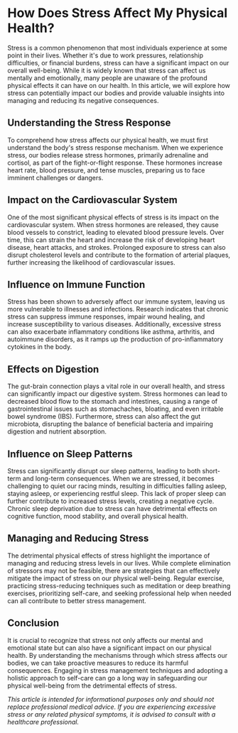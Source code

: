 # How Does Stress Affect My Physical Health?

Stress is a common phenomenon that most individuals experience at some point in their lives. Whether it's due to work pressures, relationship difficulties, or financial burdens, stress can have a significant impact on our overall well-being. While it is widely known that stress can affect us mentally and emotionally, many people are unaware of the profound physical effects it can have on our health. In this article, we will explore how stress can potentially impact our bodies and provide valuable insights into managing and reducing its negative consequences.

## Understanding the Stress Response

To comprehend how stress affects our physical health, we must first understand the body's stress response mechanism. When we experience stress, our bodies release stress hormones, primarily adrenaline and cortisol, as part of the fight-or-flight response. These hormones increase heart rate, blood pressure, and tense muscles, preparing us to face imminent challenges or dangers.

## Impact on the Cardiovascular System

One of the most significant physical effects of stress is its impact on the cardiovascular system. When stress hormones are released, they cause blood vessels to constrict, leading to elevated blood pressure levels. Over time, this can strain the heart and increase the risk of developing heart disease, heart attacks, and strokes. Prolonged exposure to stress can also disrupt cholesterol levels and contribute to the formation of arterial plaques, further increasing the likelihood of cardiovascular issues.

## Influence on Immune Function

Stress has been shown to adversely affect our immune system, leaving us more vulnerable to illnesses and infections. Research indicates that chronic stress can suppress immune responses, impair wound healing, and increase susceptibility to various diseases. Additionally, excessive stress can also exacerbate inflammatory conditions like asthma, arthritis, and autoimmune disorders, as it ramps up the production of pro-inflammatory cytokines in the body.

## Effects on Digestion

The gut-brain connection plays a vital role in our overall health, and stress can significantly impact our digestive system. Stress hormones can lead to decreased blood flow to the stomach and intestines, causing a range of gastrointestinal issues such as stomachaches, bloating, and even irritable bowel syndrome (IBS). Furthermore, stress can also affect the gut microbiota, disrupting the balance of beneficial bacteria and impairing digestion and nutrient absorption.

## Influence on Sleep Patterns

Stress can significantly disrupt our sleep patterns, leading to both short-term and long-term consequences. When we are stressed, it becomes challenging to quiet our racing minds, resulting in difficulties falling asleep, staying asleep, or experiencing restful sleep. This lack of proper sleep can further contribute to increased stress levels, creating a negative cycle. Chronic sleep deprivation due to stress can have detrimental effects on cognitive function, mood stability, and overall physical health.

## Managing and Reducing Stress

The detrimental physical effects of stress highlight the importance of managing and reducing stress levels in our lives. While complete elimination of stressors may not be feasible, there are strategies that can effectively mitigate the impact of stress on our physical well-being. Regular exercise, practicing stress-reducing techniques such as meditation or deep breathing exercises, prioritizing self-care, and seeking professional help when needed can all contribute to better stress management.

## Conclusion

It is crucial to recognize that stress not only affects our mental and emotional state but can also have a significant impact on our physical health. By understanding the mechanisms through which stress affects our bodies, we can take proactive measures to reduce its harmful consequences. Engaging in stress management techniques and adopting a holistic approach to self-care can go a long way in safeguarding our physical well-being from the detrimental effects of stress.

*This article is intended for informational purposes only and should not replace professional medical advice. If you are experiencing excessive stress or any related physical symptoms, it is advised to consult with a healthcare professional.*